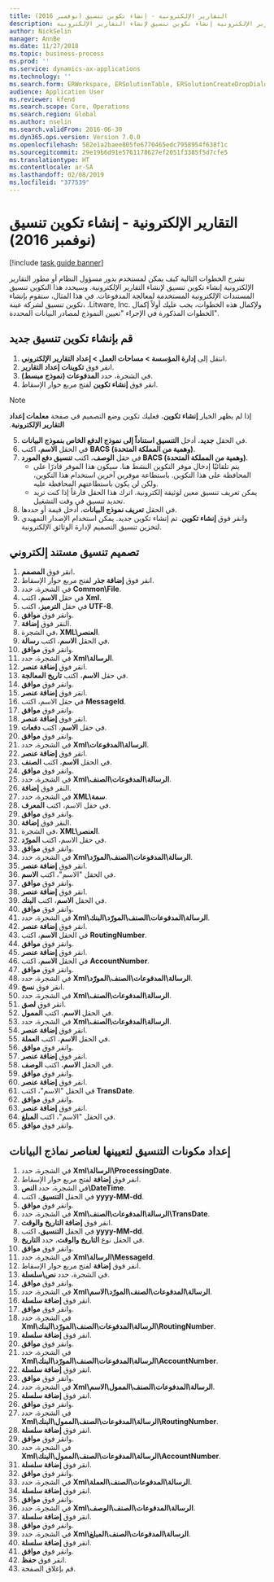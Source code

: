 ```yaml
---
title: التقارير الإلكترونية - إنشاء تكوين تنسيق (نوفمبر 2016)
description: تشرح الخطوات التالية كيف يمكن لمستخدم بدور مسؤول النظام أو مطور التقارير الإلكترونية إنشاء تكوين تنسيق لإنشاء التقارير الإلكترونية.
author: NickSelin
manager: AnnBe
ms.date: 11/27/2018
ms.topic: business-process
ms.prod: ''
ms.service: dynamics-ax-applications
ms.technology: ''
ms.search.form: ERWorkspace, ERSolutionTable, ERSolutionCreateDropDialog, EROperationDesigner, ERComponentTypeDropDialog
audience: Application User
ms.reviewer: kfend
ms.search.scope: Core, Operations
ms.search.region: Global
ms.author: nselin
ms.search.validFrom: 2016-06-30
ms.dyn365.ops.version: Version 7.0.0
ms.openlocfilehash: 582e1a2baee805fe6770465edc7958954f638f1c
ms.sourcegitcommit: 29e19b6d91e5761178627ef2051f3385f5d7cfe5
ms.translationtype: HT
ms.contentlocale: ar-SA
ms.lasthandoff: 02/08/2019
ms.locfileid: "377539"
---
```

# <a name="er-create-a-format-configuration-november-2016"></a>التقارير الإلكترونية - إنشاء تكوين تنسيق (نوفمبر 2016)

[!include [task guide banner](../../includes/task-guide-banner.md)]

تشرح الخطوات التالية كيف يمكن لمستخدم بدور مسؤول النظام أو مطور التقارير الإلكترونية إنشاء تكوين تنسيق لإنشاء التقارير الإلكترونية. وسيحدد هذا التكوين تنسيق المستندات الإلكترونية المستخدمة لمعالجة المدفوعات. في هذا المثال، ستقوم بإنشاء تكوين تنسيق لشركة عينة، .Litware, Inc. ولإكمال هذه الخطوات، يجب عليك أولاً إكمال الخطوات المذكورة في الإجراء "تعيين النموذج لمصادر البيانات المحددة".


## <a name="create-a-new-format-configuration"></a>قم بإنشاء تكوين تنسيق جديد
1. انتقل إلى **إدارة المؤسسة > مساحات العمل‬ > إعداد التقارير الإلكتروني**‬.
2. انقر فوق **تكوينات إعداد التقارير‬**.
3. في الشجرة، حدد **المدفوعات (نموذج مبسط)**.
4. انقر فوق **إنشاء تكوين** لفتح مربع حوار الإسقاط‬.

 > [!NOTE]
 > إذا لم يظهر الخيار **إنشاء تكوين**، فعليك تكوين وضع التصميم في صفحة **معلمات ‏‫إعداد التقارير الإلكترونية**. 
 
5. في الحقل **جديد**، أدخل **التنسيق استناداً إلى نموذج الدفع الخاص بنموذج البيانات**.
6. في الحقل **الاسم**، اكتب **BACS (وهمية من المملكة المتحدة)**.
7. في حقل **الوصف**، اكتب **تنسيق دفع المورد BACS (وهمية من المملكة المتحدة)**.
    * يتم تلقائيًا إدخال موفر التكوين النشط هنا. سيكون هذا الموفر قادرًا على المحافظة على هذا التكوين. باستطاعة موفرين آخرين استخدام هذا التكوين، ولكن لن يكون باستطاعتهم المحافظة عليه.  
    * يمكن تعريف تنسيق معين لوثيقة إلكترونية. اترك هذا الحقل فارغاً إذا كنت تريد تحديد تنسيق في وقت التشغيل.  
8. في الحقل **تعريف نموذج البيانات**، أدخل قيمة أو حددها.
9. وانقر فوق **إنشاء تكوين**. تم إنشاء تكوين جديد. يمكن استخدام الإصدار التمهيدي لتخزين تنسيق التصميم لإدارة الوثائق الإلكترونية.  

## <a name="design-the-format-of-an-electronic-document"></a>تصميم تنسيق مستند إلكتروني
1. انقر فوق **المصمم**.
2. انقر فوق **إضافة جذر** لفتح مربع حوار الإسقاط‬.
3. في الشجرة، حدد **Common\File**.
4. في حقل **الاسم**، اكتب **Xml**.
5. في حقل **الترميز**، اكتب **UTF-8**.
6. وانقر فوق **موافق**.
7. النقر فوق **إضافة**.
8. في الشجرة، **XML\العنصر**.
9. في الحقل **الاسم**، اكتب **رسالة**.
10. وانقر فوق **موافق**.
11. في الشجرة، حدد **Xml\الرسالة**.
12. انقر فوق **إضافة عنصر**.
13. في حقل **الاسم**، اكتب **تاريخ المعالجة**.
14. وانقر فوق **موافق**.
15. انقر فوق **إضافة عنصر**.
16. في حقل الاسم، اكتب **MessageId**.
17. وانقر فوق **موافق**.
18. انقر فوق **إضافة عنصر**.
19. في حقل **الاسم**، اكتب **دفعات**.
20. وانقر فوق **موافق**.
21. في الشجرة، حدد **Xml\الرسالة\المدفوعات**.
22. انقر فوق **إضافة عنصر**.
23. في الحقل **الاسم**، اكتب **الصنف**.
24. وانقر فوق **موافق**.
25. في الشجرة، حدد **Xml\الرسالة\المدفوعات\الصنف**.
26. النقر فوق **إضافة**.
27. في الشجرة، حدد **XML\سمة**.
28. في حقل الاسم، اكتب **المعرف**.
29. وانقر فوق **موافق**.
30. النقر فوق **إضافة**.
31. في الشجرة، **XML\العنصر**.
32. في حقل الاسم، اكتب **المورّد**.
33. وانقر فوق **موافق**.
34. في الشجرة، حدد **Xml\الرسالة\المدفوعات\الصنف\المورّد**.
35. انقر فوق **إضافة عنصر**.
36. في الحقل "الاسم"، اكتب **الاسم**.
37. وانقر فوق **موافق**.
38. انقر فوق **إضافة عنصر**.
39. في الحقل **الاسم**، اكتب **البنك**.
40. وانقر فوق **موافق**.
41. في الشجرة، حدد **Xml\الرسالة\المدفوعات\الصنف\المورّد\البنك**.
42. انقر فوق **إضافة عنصر**.
43. في الحقل **الاسم**، اكتب **RoutingNumber**.
44. وانقر فوق **موافق**.
45. انقر فوق **إضافة عنصر**.
46. في الحقل **الاسم**، اكتب **AccountNumber**.
47. وانقر فوق **موافق**.
48. في الشجرة، حدد **Xml\الرسالة\المدفوعات\الصنف\المورّد**.
49. انقر فوق **نسخ**.
50. في الشجرة، حدد **Xml\الرسالة\المدفوعات\الصنف**.
51. انقر فوق **لصق**.
52. في الحقل **الاسم**، اكتب **الممول‬**.
53. في الشجرة، حدد **Xml\الرسالة\المدفوعات\الصنف**.
54. انقر فوق **إضافة عنصر**.
55. في الحقل **الاسم**، اكتب **العملة**.
56. وانقر فوق **موافق**.
57. انقر فوق **إضافة عنصر**.
58. في الحقل **الاسم**، اكتب **الوصف**.
59. وانقر فوق **موافق**.
60. انقر فوق **إضافة عنصر**.
61. في الحقل "الاسم"، اكتب **TransDate**.
62. وانقر فوق **موافق**.
63. انقر فوق **إضافة عنصر**.
64. في الحقل "الاسم"، اكتب **المبلغ**.
65. وانقر فوق **موافق**.

## <a name="prepare-format-components-for-mapping-to-data-model-elements"></a>إعداد مكونات التنسيق لتعيينها لعناصر نماذج البيانات
1. في الشجرة، حدد **Xml\الرسالة\ProcessingDate**.
2. انقر فوق **إضافة** لفتح مربع حوار الإسقاط.
3. في الشجرة، حدد **النص\DateTime**.
4. في الحقل **التنسيق**، اكتب **yyyy-MM-dd**.
5. وانقر فوق **موافق**.
6. في الشجرة، حدد **Xml\الرسالة\المدفوعات\الصنف\TransDate**.
7. انقر فوق **إضافة التاريخ والوقت**.
8. في الحقل **التنسيق**، اكتب **yyyy-MM-dd**.
9. في الحقل نوع **التاريخ والوقت**، حدد **التاريخ**.
10. وانقر فوق **موافق**.
11. في الشجرة، حدد **Xml\الرسالة\MessageId**.
12. انقر فوق **إضافة** لفتح مربع حوار الإسقاط.
13. في الشجرة، حدد **نص\سلسلة**.
14. وانقر فوق **موافق**.
15. في الشجرة، حدد **Xml\الرسالة\المدفوعات\الصنف\المورّد\الاسم**.
16. انقر فوق **إضافة سلسلة**.
17. وانقر فوق **موافق**.
18. في الشجرة، حدد **Xml\الرسالة\المدفوعات\الصنف\المورّد\البنك\RoutingNumber**.
19. انقر فوق **إضافة سلسلة**.
20. وانقر فوق **موافق**.
21. في الشجرة، حدد **Xml\الرسالة\المدفوعات\الصنف\المورّد\البنك\AccountNumber**.
22. انقر فوق **إضافة سلسلة**.
23. وانقر فوق **موافق**.
24. في الشجرة، حدد **Xml\الرسالة\المدفوعات\الصنف\الممول\الاسم**.
25. انقر فوق **إضافة سلسلة**.
26. وانقر فوق **موافق**.
27. في الشجرة، حدد **Xml\الرسالة\المدفوعات\الصنف\الممول\البنك\RoutingNumber**.
28. انقر فوق **إضافة سلسلة**.
29. وانقر فوق **موافق**.
30. في الشجرة، حدد **Xml\الرسالة\المدفوعات\الصنف\الممول\البنك\AccountNumber**.
31. انقر فوق **إضافة سلسلة**.
32. وانقر فوق **موافق**.
33. في الشجرة، حدد **Xml\الرسالة\المدفوعات\الصنف\العملة**.
34. انقر فوق **إضافة سلسلة**.
35. وانقر فوق **موافق**.
36. في الشجرة، حدد **Xml\الرسالة\المدفوعات\الصنف\الوصف**.
37. انقر فوق **إضافة سلسلة**.
38. وانقر فوق **موافق**.
39. في الشجرة، حدد **Xml\الرسالة\المدفوعات\الصنف\المبلغ**.‬
40. انقر فوق **إضافة سلسلة**.
41. وانقر فوق **موافق**.
42. انقر فوق **حفظ**.
43. قم بإغلاق الصفحة.

